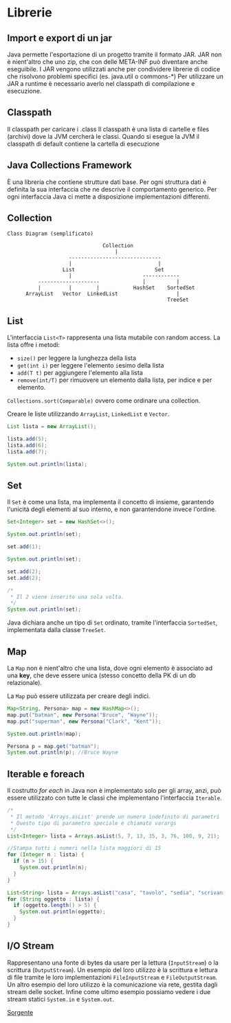 Librerie
========
Import e export di un jar
-------------------------
Java permette l'esportazione di un progetto tramite il formato JAR.
JAR non è nient'altro che uno zip, che con delle META-INF può diventare anche eseguibile.
I JAR vengono utilizzati anche per condividere librerie di codice che risolvono problemi specifici (es. java.util o commons-\*)
Per utilizzare un JAR a runtime è necessario averlo nel classpath di compilazione e esecuzione.

Classpath
---------
Il classpath per caricare i .class
Il classpath è una lista di cartelle e files (archivi) dove la JVM cercherà le classi.
Quando si esegue la JVM il classpath di default contiene la cartella di esecuzione

Java Collections Framework
----------------
È una libreria che contiene strutture dati base.
Per ogni struttura dati è definita la sua interfaccia che ne descrive il comportamento generico.
Per ogni interfaccia Java ci mette a disposizione implementazioni differenti.

Collection
----------

```
Class Diagram (semplificato)

                               Collection
                                   |
                    ------------------------------
                    |                            |
                  List                          Set
                    |                       ------------
          --------------------              |          |
          |         |        |           HashSet    SortedSet
      ArrayList   Vector  LinkedList                   |
                                                    TreeSet
```

List
----
L'interfaccia `List<T>` rappresenta una lista mutabile con random access.
La lista offre i metodi:
- `size()` per leggere la lunghezza della lista
- `get(int i)` per leggere l'elemento `i`esimo della lista
- `add(T t)` per aggiungere l'elemento alla lista
- `remove(int/T)` per rimuovere un elemento dalla lista, per indice e per elemento.

`Collections.sort(Comparable)` ovvero come ordinare una collection.

Creare le liste utilizzando `ArrayList`, `LinkedList` e `Vector`.

```java
List lista = new ArrayList();

lista.add(5);
lista.add(6);
lista.add(7);

System.out.println(lista);
```

Set
---
Il `Set` è come una lista, ma implementa il concetto di insieme, garantendo l'unicità degli elementi al suo interno, e non garantendone invece l'ordine.

```java
Set<Integer> set = new HashSet<>();

System.out.println(set);

set.add(1);

System.out.println(set);

set.add(2);
set.add(2);

/*
 * Il 2 viene inserito una sola volta.
 */
System.out.println(set);
```

Java dichiara anche un tipo di `Set` ordinato, tramite l'interfaccia `SortedSet`, implementata dalla classe `TreeSet`.

Map
---
La `Map` non è nient'altro che una lista, dove ogni elemento è associato ad una **key**, che deve essere unica (stesso concetto della PK di un db relazionale).

La `Map` può essere utilizzata per creare degli indici.

```java
Map<String, Persona> map = new HashMap<>();
map.put("batman", new Persona("Bruce", "Wayne"));
map.put("superman", new Persona("Clark", "Kent"));

System.out.println(map);

Persona p = map.get("batman");
System.out.println(p); //Bruce Wayne
```

Iterable e foreach
------------------

Il costrutto *for each* in Java non è implementato solo per gli array, anzi, può essere utilizzato con tutte le classi che implementano l'interfaccia `Iterable`.

```java
/*
 * Il metodo 'Arrays.asList' prende un numero indefinito di parametri
 * Questo tipo di parametro speciale è chiamato varargs
 */
List<Integer> lista = Arrays.asList(5, 7, 13, 35, 3, 76, 100, 9, 21);

//Stampa tutti i numeri nella lista maggiori di 15
for (Integer n : lista) {
  if (n > 15) {
    System.out.println(n);
  }
}

List<String> lista = Arrays.asList("casa", "tavolo", "sedia", "scrivania");
for (String oggetto : lista) {
  if (oggetto.length() > 5) {
    System.out.println(oggetto);
  }
}
```

I/O Stream
----------
Rappresentano una fonte di bytes da usare per la lettura (`InputStream`) o la scrittura (`OutputStream`).
Un esempio del loro utilizzo è la scrittura e lettura di file tramite le loro implementazioni `FileInputStream` e `FileOutputStream`.
Un altro esempio del loro utilizzo è la comunicazione via rete, gestita dagli stream delle socket.
Infine come ultimo esempio possiamo vedere i due stream statici `System.in` e `System.out`.

[Sorgente](CorsoJava/src/it/r/corsi/java/stream/Main.java)
